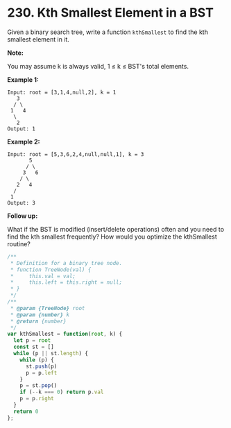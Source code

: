 # 230. Kth Smallest Element in a BST

Given a binary search tree, write a function `kthSmallest` to find the kth smallest element in it.

**Note:** 

You may assume k is always valid, 1 ≤ k ≤ BST's total elements.

**Example 1:**
```
Input: root = [3,1,4,null,2], k = 1
   3
  / \
 1   4
  \
   2
Output: 1
```

**Example 2:**
```
Input: root = [5,3,6,2,4,null,null,1], k = 3
       5
      / \
     3   6
    / \
   2   4
  /
 1
Output: 3
```

**Follow up:**

What if the BST is modified (insert/delete operations) often and you need to find the kth smallest frequently? How would you optimize the kthSmallest routine?

```javascript
/**
 * Definition for a binary tree node.
 * function TreeNode(val) {
 *     this.val = val;
 *     this.left = this.right = null;
 * }
 */
/**
 * @param {TreeNode} root
 * @param {number} k
 * @return {number}
 */
var kthSmallest = function(root, k) {
  let p = root
  const st = []
  while (p || st.length) {
    while (p) {
      st.push(p)
      p = p.left
    }
    p = st.pop()
    if (--k === 0) return p.val
    p = p.right
  }
  return 0
};

```

